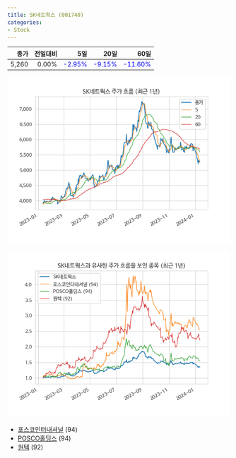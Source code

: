 ```yaml
---
title: SK네트웍스 (001740)
categories:
- Stock
---
```


|종가|전일대비|5일|20일|60일|
|---:|-------:|--:|---:|---:|
|5,260|0.00%|<span style="color: blue">-2.95%</span>|<span style="color: blue">-9.15%</span>|<span style="color: blue">-11.60%</span>|


<!-- more -->

![001740](/assets/images/stock/001740.png)

![001740](/assets/images/stock/001740_sim.png)

- [포스코인터내셔널](/047050/) (94)
- [POSCO홀딩스](/005490/) (94)
- [원텍](//336570/) (92)